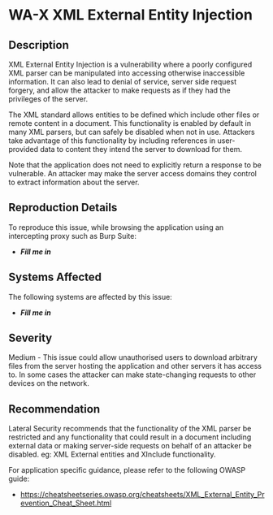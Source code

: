 WA-X XML External Entity Injection
==================================

Description
-----------
XML External Entity Injection is a vulnerability where a poorly configured XML parser can be manipulated into accessing otherwise inaccessible information. It can also lead to denial of service, server side request forgery, and allow the attacker to make requests as if they had the privileges of the server.

The XML standard allows entities to be defined which include other files or remote content in a document. This functionality is enabled by default in many XML parsers, but can safely be disabled when not in use. Attackers take advantage of this functionality by including references in user-provided data to content they intend the server to download for them.

Note that the application does not need to explicitly return a response to be vulnerable. An attacker may make the server access domains they control to extract information about the server.

Reproduction Details
--------------------
To reproduce this issue, while browsing the application using an intercepting proxy such as Burp Suite:
  * ***Fill me in***

Systems Affected
----------------
The following systems are affected by this issue:
  * ***Fill me in***

Severity
--------
Medium - This issue could allow unauthorised users to download arbitrary files from the server hosting the application and other servers it has access to. In some cases the attacker can make state-changing requests to other devices on the network.

Recommendation
--------------
Lateral Security recommends that the functionality of the XML parser be restricted and any functionality that could result in a document including external data or making server-side requests on behalf of an attacker be disabled. eg: XML External entities and XInclude functionality.

For application specific guidance, please refer to the following OWASP guide:
*  https://cheatsheetseries.owasp.org/cheatsheets/XML_External_Entity_Prevention_Cheat_Sheet.html
